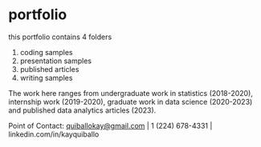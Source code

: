 # portfolio

this portfolio contains 4 folders
1) coding samples
2) presentation samples
3) published articles
4) writing samples

The work here ranges from undergraduate work in statistics (2018-2020), internship work (2019-2020), graduate work in data science (2020-2023) and published data analytics articles (2023).

Point of Contact:
quiballokay@gmail.com | 1 (224) 678-4331 | linkedin.com/in/kayquiballo
